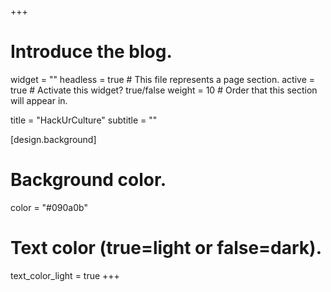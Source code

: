 +++
# Introduce the blog.
widget = ""
headless = true  # This file represents a page section.
active = true  # Activate this widget? true/false
weight = 10  # Order that this section will appear in.

title = "HackUrCulture"
subtitle = ""

[design.background]
  # Background color.
  color = "#090a0b"

  # Text color (true=light or false=dark).
  text_color_light = true
+++
